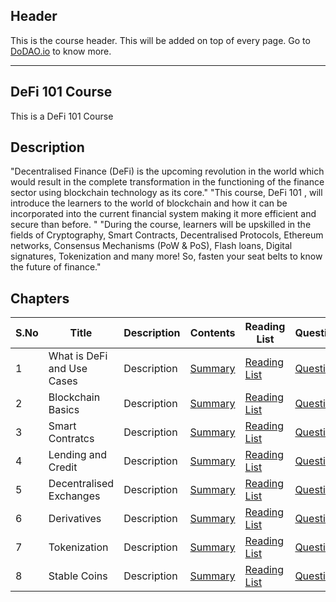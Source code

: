 ## Header
This is the course header. This will be added on top of every page. Go to [DoDAO.io](https://www.dodao.io) to know more.

 ---

 ## DeFi 101 Course
 This is a DeFi 101 Course
 
 ## Description
 "Decentralised Finance (DeFi) is the upcoming revolution in the world which would result in the complete transformation in the functioning of the finance sector using blockchain technology as its core." 
"This course, DeFi 101 , will introduce the learners to the world of blockchain and how it can be incorporated into the current financial system making it more efficient and secure than before. " 
"During the course, learners will be upskilled in the fields of Cryptography, Smart Contracts, Decentralised Protocols, Ethereum networks, Consensus Mechanisms (PoW & PoS), Flash loans, Digital signatures, Tokenization and many more! So, fasten your seat belts to know the future of finance."

 
 ## Chapters
 
 | S.No      | Title | Description |Contents |Reading List| Questions | Status | Completion Week |
 | ----------- | ----------- |----------- |----------- |----------- |----------- | ----------- | ----------- |
 | 1      | What is DeFi and Use Cases | Description | [Summary](generated/summaries/blockchain_basics.md) | [Reading List](generated/readings/blockchain_basics.md) | [Questions](generated/questions/blockchain_basics.md) | In Progress | July 18 |
 | 2      | Blockchain Basics | Description | [Summary](generated/summaries/blockchain_basics.md) | [Reading List](generated/readings/blockchain_basics.md) | [Questions](generated/questions/blockchain_basics.md) | In Progress | July 18 |
 | 3      | Smart Contratcs | Description | [Summary](generated/summaries/blockchain_basics.md) | [Reading List](generated/readings/blockchain_basics.md) | [Questions](generated/questions/blockchain_basics.md) | In Progress | July 18 |
 | 4      | Lending and Credit | Description | [Summary](generated/summaries/blockchain_basics.md) | [Reading List](generated/readings/blockchain_basics.md) | [Questions](generated/questions/blockchain_basics.md) | In Progress | July 18 |
 | 5      | Decentralised Exchanges | Description | [Summary](generated/summaries/blockchain_basics.md) | [Reading List](generated/readings/blockchain_basics.md) | [Questions](generated/questions/blockchain_basics.md) | In Progress | July 18 |
 | 6      | Derivatives | Description | [Summary](generated/summaries/blockchain_basics.md) | [Reading List](generated/readings/blockchain_basics.md) | [Questions](generated/questions/blockchain_basics.md) | In Progress | July 18 |
 | 7      | Tokenization | Description | [Summary](generated/summaries/blockchain_basics.md) | [Reading List](generated/readings/blockchain_basics.md) | [Questions](generated/questions/blockchain_basics.md) | In Progress | July 18 |
 | 8      | Stable Coins | Description | [Summary](generated/summaries/blockchain_basics.md) | [Reading List](generated/readings/blockchain_basics.md) | [Questions](generated/questions/blockchain_basics.md) | In Progress | July 18 | 
